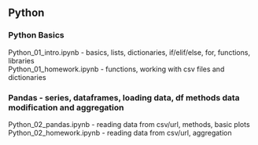 ## Python
### Python Basics
Python_01_intro.ipynb - basics, lists, dictionaries, if/elif/else, for, functions, libraries
<br>Python_01_homework.ipynb - functions, working with csv files and dictionaries
### Pandas - series, dataframes, loading data, df methods data modification and aggregation
Python_02_pandas.ipynb - reading data from csv/url, methods, basic plots
<br>Python_02_homework.ipynb - reading data from csv/url, aggregation
